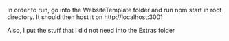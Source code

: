 In order to run, go into the WebsiteTemplate folder and run npm start in root directory. It should then host it on http://localhost:3001

Also, I put the stuff that I did not need into the Extras folder 